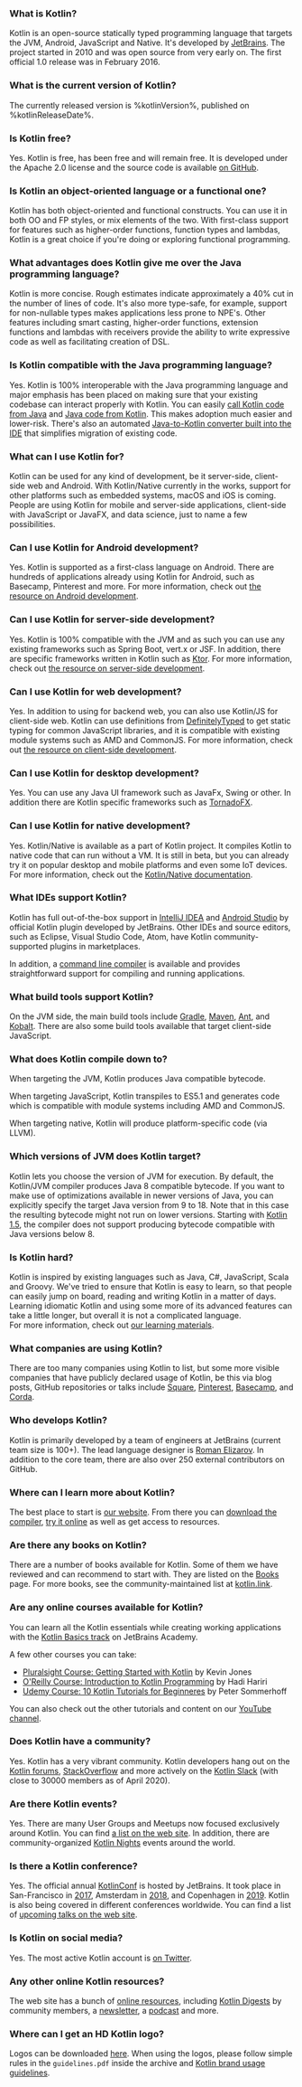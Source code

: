 [//]: # (title: FAQ)

### What is Kotlin?

Kotlin is an open-source statically typed programming language that targets the JVM, Android, JavaScript and Native. 
It's developed by [JetBrains](https://www.jetbrains.com). The project started in 2010 and was open source from very early on.
The first official 1.0 release was in February 2016. 

### What is the current version of Kotlin?

The currently released version is %kotlinVersion%, published on %kotlinReleaseDate%.

### Is Kotlin free?

Yes. Kotlin is free, has been free and will remain free. It is developed under the Apache 2.0 license and the source code
is available [on GitHub](https://github.com/jetbrains/kotlin).

### Is Kotlin an object-oriented language or a functional one?

Kotlin has both object-oriented and functional constructs. You can use it in both OO and FP styles, or mix elements of the two. 
With first-class support for features such as higher-order functions, function types and lambdas, Kotlin is a great choice
if you're doing or exploring functional programming.

### What advantages does Kotlin give me over the Java programming language?

Kotlin is more concise. Rough estimates indicate approximately a 40% cut in the number of lines of code. 
It's also more type-safe, for example, support for non-nullable types makes applications less prone to NPE's. 
Other features including smart casting, higher-order functions, extension functions and lambdas with receivers provide 
the ability to write expressive code as well as facilitating creation of DSL.
 
### Is Kotlin compatible with the Java programming language?

Yes. Kotlin is 100% interoperable with the Java programming language and major emphasis has been placed on making sure
that your existing codebase  can interact properly with Kotlin. You can easily [call Kotlin code from Java](java-to-kotlin-interop.md) and [Java code
from Kotlin](java-interop.md). This makes adoption much easier and lower-risk. There's also an automated [Java-to-Kotlin converter built
into the IDE](mixing-java-kotlin-intellij.md#converting-an-existing-java-file-to-kotlin-with-j2k) that simplifies migration of existing code.

### What can I use Kotlin for?

Kotlin can be used for any kind of development, be it server-side, client-side web and Android. With Kotlin/Native currently 
in the works, support for other platforms such as embedded systems, macOS and iOS is coming. People are using Kotlin for mobile 
and server-side applications, client-side with JavaScript or JavaFX, and data science, just to name a few possibilities.

### Can I use Kotlin for Android development?

Yes. Kotlin is supported as a first-class language on Android. There are hundreds of applications already using Kotlin 
for Android, such as Basecamp, Pinterest and more. For more information, check out [the resource on Android development](android-overview.md).

### Can I use Kotlin for server-side development?

Yes. Kotlin is 100% compatible with the JVM and as such you can use any existing frameworks such as Spring Boot, 
vert.x or JSF. In addition, there are specific frameworks written in Kotlin such as [Ktor](https://github.com/kotlin/ktor). 
For more information, check out [the resource on server-side development](server-overview.md).

### Can I use Kotlin for web development?

Yes. In addition to using for backend web, you can also use Kotlin/JS for client-side web. Kotlin can use definitions from 
[DefinitelyTyped](https://definitelytyped.org) to get static typing for common JavaScript libraries, and it is compatible
with existing module systems such as AMD and CommonJS. 
For more information, check out [the resource on client-side development](js-overview.md).

### Can I use Kotlin for desktop development?

Yes. You can use any Java UI framework such as JavaFx, Swing or other. 
In addition there are Kotlin specific frameworks such as [TornadoFX](https://github.com/edvin/tornadofx). 

### Can I use Kotlin for native development?

Yes. Kotlin/Native is available as a part of Kotlin project. It compiles Kotlin to native code that can run without a VM.
It is still in beta, but you can already try it on popular desktop and mobile platforms and even some IoT devices.
For more information, check out the [Kotlin/Native documentation](native-overview.md).

### What IDEs support Kotlin?

Kotlin has full out-of-the-box support in [IntelliJ IDEA](https://www.jetbrains.com/idea/download/) and
[Android Studio](https://developer.android.com/kotlin/get-started) by official Kotlin plugin developed by JetBrains.
Other IDEs and source editors, such as Eclipse, Visual Studio Code, Atom, have Kotlin community-supported plugins in marketplaces.

In addition, a [command line compiler](command-line.md) is available and provides straightforward support for compiling and running applications.
  
### What build tools support Kotlin?

On the JVM side, the main build tools include [Gradle](gradle.md), [Maven](maven.md), 
[Ant](maven.md), and [Kobalt](https://beust.com/kobalt/home/index.html). There are also some build tools available
that target client-side JavaScript. 

### What does Kotlin compile down to?

When targeting the JVM, Kotlin produces Java compatible bytecode.

When targeting JavaScript, Kotlin transpiles to ES5.1 and generates
code which is compatible with module systems including AMD and CommonJS. 

When targeting native, Kotlin will produce platform-specific code (via LLVM). 

### Which versions of JVM does Kotlin target?

Kotlin lets you choose the version of JVM for execution. By default, the Kotlin/JVM compiler produces Java 8 compatible bytecode.
If you want to make use of optimizations available in newer versions of Java, you can explicitly specify the target Java
version from 9 to 18. Note that in this case the resulting bytecode might not run on lower versions.
Starting with [Kotlin 1.5](whatsnew15.md#new-default-jvm-target-1-8), the compiler does not support producing bytecode compatible with Java versions below 8.

### Is Kotlin hard?

Kotlin is inspired by existing languages such as Java, C#, JavaScript, Scala and Groovy. We've tried to ensure that
Kotlin is easy to learn, so that people can easily jump on board, reading and writing Kotlin in a matter of days. 
Learning idiomatic Kotlin and using some more of its advanced features can take a little longer, but overall it is not
a complicated language.  
For more information, check out [our learning materials](learning-materials-overview.md).
 
### What companies are using Kotlin?
 
There are too many companies using Kotlin to list, but some more visible companies that have publicly declared usage of
Kotlin, be this via blog posts, GitHub repositories or talks include 
[Square](https://medium.com/square-corner-blog/square-open-source-loves-kotlin-c57c21710a17), [Pinterest](https://www.youtube.com/watch?v=mDpnc45WwlI),
[Basecamp](https://m.signalvnoise.com/how-we-made-basecamp-3s-android-app-100-kotlin-35e4e1c0ef12), and [Corda](https://docs.corda.net/releases/release-M9.2/further-notes-on-kotlin.html).
 
### Who develops Kotlin?

Kotlin is primarily developed by a team of engineers at JetBrains (current team size is 100+). The lead language designer is 
[Roman Elizarov](https://twitter.com/relizarov). In addition to the core team, there are also over 250 external contributors on GitHub. 

### Where can I learn more about Kotlin?

The best place to start is [our website](https://kotlinlang.org). From there you can [download the compiler](command-line.md), 
[try it online](https://play.kotlinlang.org) as well as get access to resources. 

### Are there any books on Kotlin?

There are a number of books available for Kotlin. Some of them we have reviewed and can recommend to start with. They are listed
on the [Books](books.md) page. For more books, see the community-maintained list at [kotlin.link](https://kotlin.link/). 

### Are any online courses available for Kotlin?

You can learn all the Kotlin essentials while creating working applications with the [Kotlin Basics track](https://hyperskill.org/join/fromdocstoJetSalesStat?redirect=true&next=/tracks/18) on JetBrains Academy.

A few other courses you can take:
* [Pluralsight Course: Getting Started with Kotlin](https://www.pluralsight.com/courses/kotlin-getting-started) by Kevin Jones
* [O'Reilly Course: Introduction to Kotlin Programming](https://www.oreilly.com/library/view/introduction-to-kotlin/9781491964125/) by Hadi Hariri
* [Udemy Course: 10 Kotlin Tutorials for Beginneres](https://petersommerhoff.com/dev/kotlin/kotlin-beginner-tutorial/) by Peter Sommerhoff

You can also check out the other tutorials and content on our [YouTube channel](https://www.youtube.com/c/Kotlin).

### Does Kotlin have a community?

Yes. Kotlin has a very vibrant community. Kotlin developers hang out on the [Kotlin forums](https://discuss.kotlinlang.org), 
[StackOverflow](https://stackoverflow.com/questions/tagged/kotlin) and more actively on the [Kotlin Slack](https://slack.kotlinlang.org) 
(with close to 30000 members as of April 2020). 

### Are there Kotlin events?
 
Yes. There are many User Groups and Meetups now focused exclusively around Kotlin. You can find [a list on the web site](https://kotlinlang.org/user-groups/user-group-list.html).
In addition, there are community-organized [Kotlin Nights](https://kotlinlang.org/community/events.html) events around the world.

### Is there a Kotlin conference?

Yes. The official annual [KotlinConf](https://kotlinconf.com/) is hosted by JetBrains.
It took place in San-Francisco in [2017](https://kotlinconf.com/2017/), Amsterdam in [2018](https://kotlinconf.com/2018/),
and Copenhagen in [2019](https://kotlinconf.com/2019/).
Kotlin is also being covered in different conferences worldwide. You can find a list of
[upcoming talks on the web site](https://kotlinlang.org/community/talks.html?time=upcoming).

### Is Kotlin on social media?

Yes. The most active Kotlin account is [on Twitter](https://twitter.com/kotlin).

### Any other online Kotlin resources?

The web site has a bunch of [online resources](https://kotlinlang.org/community/), including [Kotlin Digests](https://kotlin.link) by community members, 
a [newsletter](http://kotlinweekly.net), a [podcast](https://talkingkotlin.com) and more.   

### Where can I get an HD Kotlin logo?

Logos can be downloaded [here](https://resources.jetbrains.com/storage/products/kotlin/docs/kotlin_logos.zip).
When using the logos, please follow simple rules in the `guidelines.pdf` inside the archive and [Kotlin brand usage guidelines](https://kotlinfoundation.org/guidelines/).

